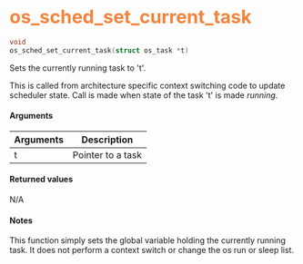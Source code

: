 ## <font color="#F2853F" style="font-size:24pt"> os_sched_set_current_task </font>

```c
void 
os_sched_set_current_task(struct os_task *t)
```

Sets the currently running task to 't'.

This is called from architecture specific context switching code to update scheduler state. Call is made when state of the task 't' is made *running*.

#### Arguments

| Arguments | Description |
|-----------|-------------|
| t | Pointer to a task |

#### Returned values

N/A

#### Notes

 This function simply sets the global variable holding the currently running task. It does not perform a context switch or change the os run or sleep list.




